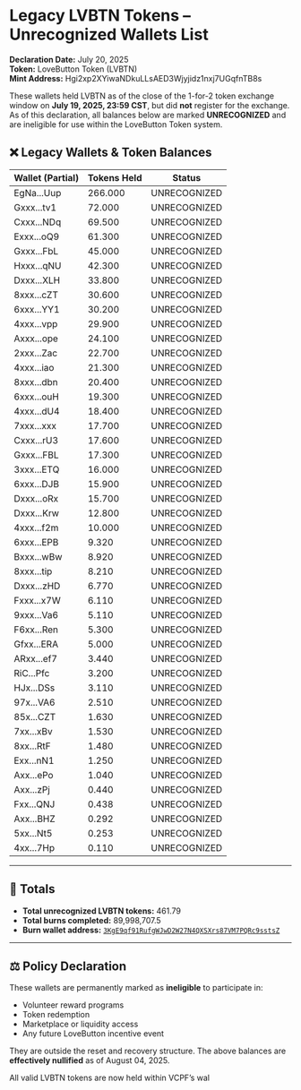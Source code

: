 # Legacy LVBTN Tokens – Unrecognized Wallets List

**Declaration Date:** July 20, 2025  
**Token:** LoveButton Token (LVBTN)  
**Mint Address:** Hgi2xp2XYiwaNDkuLLsAED3Wjyjidz1nxj7UGqfnTB8s  

These wallets held LVBTN as of the close of the 1-for-2 token exchange window on **July 19, 2025, 23:59 CST**, but did **not** register for the exchange. As of this declaration, all balances below are marked **UNRECOGNIZED** and are ineligible for use within the LoveButton Token system.

## ❌ Legacy Wallets & Token Balances

| Wallet (Partial)     | Tokens Held | Status        |
|----------------------|-------------|----------------|
| EgNa...Uup           | 266.000     | UNRECOGNIZED   |
| Gxxx...tv1           | 72.000      | UNRECOGNIZED   |
| Cxxx...NDq           | 69.500      | UNRECOGNIZED   |
| Exxx...oQ9           | 61.300      | UNRECOGNIZED   |
| Gxxx...FbL           | 45.000      | UNRECOGNIZED   |
| Hxxx...qNU           | 42.300      | UNRECOGNIZED   |
| Dxxx...XLH           | 33.800      | UNRECOGNIZED   |
| 8xxx...cZT           | 30.600      | UNRECOGNIZED   |
| 6xxx...YY1           | 30.200      | UNRECOGNIZED   |
| 4xxx...vpp           | 29.900      | UNRECOGNIZED   |
| Axxx...ope           | 24.100      | UNRECOGNIZED   |
| 2xxx...Zac           | 22.700      | UNRECOGNIZED   |
| 4xxx...iao           | 21.300      | UNRECOGNIZED   |
| 8xxx...dbn           | 20.400      | UNRECOGNIZED   |
| 6xxx...ouH           | 19.300      | UNRECOGNIZED   |
| 4xxx...dU4           | 18.400      | UNRECOGNIZED   |
| 7xxx...xxx           | 17.700      | UNRECOGNIZED   |
| Cxxx...rU3           | 17.600      | UNRECOGNIZED   |
| Gxxx...FBL           | 17.300      | UNRECOGNIZED   |
| 3xxx...ETQ           | 16.000      | UNRECOGNIZED   |
| 6xxx...DJB           | 15.900      | UNRECOGNIZED   |
| Dxxx...oRx           | 15.700      | UNRECOGNIZED   |
| Dxxx...Krw           | 12.800      | UNRECOGNIZED   |
| 4xxx...f2m           | 10.000      | UNRECOGNIZED   |
| 6xxx...EPB           | 9.320       | UNRECOGNIZED   |
| Bxxx...wBw           | 8.920       | UNRECOGNIZED   |
| 8xxx...tip           | 8.210       | UNRECOGNIZED   |
| Dxxx...zHD           | 6.770       | UNRECOGNIZED   |
| Fxxx...x7W           | 6.110       | UNRECOGNIZED   |
| 9xxx...Va6           | 5.110       | UNRECOGNIZED   |
| F6xx...Ren           | 5.300       | UNRECOGNIZED   |
| Gfxx...ERA           | 5.000       | UNRECOGNIZED   |
| ARxx...ef7           | 3.440       | UNRECOGNIZED   |
| RiC...Pfc            | 3.200       | UNRECOGNIZED   |
| HJx...DSs            | 3.110       | UNRECOGNIZED   |
| 97x...VA6            | 2.510       | UNRECOGNIZED   |
| 85x...CZT            | 1.630       | UNRECOGNIZED   |
| 7xx...xBv            | 1.530       | UNRECOGNIZED   |
| 8xx...RtF            | 1.480       | UNRECOGNIZED   |
| Exx...nN1            | 1.250       | UNRECOGNIZED   |
| Axx...ePo            | 1.040       | UNRECOGNIZED   |
| Axx...zPj            | 0.440       | UNRECOGNIZED   |
| Fxx...QNJ            | 0.438       | UNRECOGNIZED   |
| Axx...BHZ            | 0.292       | UNRECOGNIZED   |
| 5xx...Nt5            | 0.253       | UNRECOGNIZED   |
| 4xx...7Hp            | 0.110       | UNRECOGNIZED   |

---

## 🧮 Totals

- **Total unrecognized LVBTN tokens:** 461.79  
- **Total burns completed:** 89,998,707.5  
- **Burn wallet address:** [`3KgE9qf91RufgWJwD2W27N4QXSXrs87VM7PQRc9sstsZ`](https://solscan.io/account/3KgE9qf91RufgWJwD2W27N4QXSXrs87VM7PQRc9sstsZ)

---

## ⚖️ Policy Declaration

These wallets are permanently marked as **ineligible** to participate in:
- Volunteer reward programs  
- Token redemption  
- Marketplace or liquidity access  
- Any future LoveButton incentive event

They are outside the reset and recovery structure. The above balances are **effectively nullified** as of August 04, 2025.

All valid LVBTN tokens are now held within VCPF’s wal
